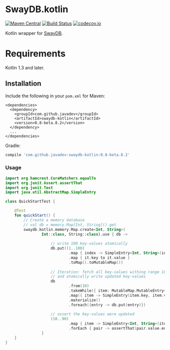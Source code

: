 # SwayDB.kotlin

[![Maven Central](https://img.shields.io/maven-central/v/com.github.javadev/swaydb-kotlin.svg)](http://search.maven.org/#search%7Cga%7C1%7Cg%3A%22com.github.javadev%22%20AND%20a%3A%22swaydb-kotlin%22)
[![Build Status](https://travis-ci.com/simerplaha/SwayDB.kotlin.svg?branch=master)](https://travis-ci.com/simerplaha/SwayDB.kotlin)
[![codecov.io](http://codecov.io/github/simerplaha/SwayDB.kotlin/coverage.svg?branch=master)](http://codecov.io/github/simerplaha/SwayDB.kotlin?branch=master)

Kotlin wrapper for [SwayDB](https://github.com/simerplaha/SwayDB).

Requirements
============

Kotlin 1.3 and later.

## Installation

Include the following in your `pom.xml` for Maven:

```
<dependencies>
  <dependency>
    <groupId>com.github.javadev</groupId>
    <artifactId>swaydb-kotlin</artifactId>
    <version>0.8-beta.8.2</version>
  </dependency>
  ...
</dependencies>
```

Gradle:

```groovy
compile 'com.github.javadev:swaydb-kotlin:0.8-beta.8.2'
```

### Usage

```kotlin
import org.hamcrest.CoreMatchers.equalTo
import org.junit.Assert.assertThat
import org.junit.Test
import java.util.AbstractMap.SimpleEntry

class QuickStartTest {

    @Test
    fun quickStart() {
        // Create a memory database
        // val db = memory.Map[Int, String]().get
        swaydb.kotlin.memory.Map.create<Int, String>(
                Int::class, String::class).use { db ->
        
                    // write 100 key-values atomically
                    db.put((1..100)
                            .map { index -> SimpleEntry<Int, String>(index, index.toString()) }
                            .map { it.key to it.value }
                            .toMap().toMutableMap())
        
                    // Iteration: fetch all key-values withing range 10 to 90, update values
                    // and atomically write updated key-values
                    db
                            .from(10)
                            .takeWhile({ item: MutableMap.MutableEntry<Int, String> -> item.key <= 90 })
                            .map({ item -> SimpleEntry(item.key, item.value + "_updated") })
                            .materialize()
                            .foreach({entry -> db.put(entry)})
        
                    // assert the key-values were updated
                    (10..90)
                            .map { item -> SimpleEntry<Int, String>(item, db.get(item)) }
                            .forEach { pair -> assertThat(pair.value.endsWith("_updated"), equalTo(true)) }
                }
    }
}
```
